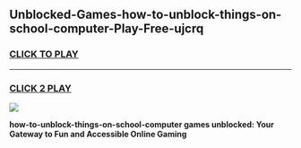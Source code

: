 
## Unblocked-Games-how-to-unblock-things-on-school-computer-Play-Free-ujcrq
<h3>
<a href="https://premium76.site?title=how-to-unblock-things-on-school-computer&ref=20M">CLICK TO PLAY</a></h3>
<hr>

<h3>
<a href="https://premium76.site?title=how-to-unblock-things-on-school-computer&ref=20M">CLICK 2 PLAY</a>
  
</h3>

<a href="https://premium76.site?title=how-to-unblock-things-on-school-computer&ref=19M"><img src="https://clearcache.store/games.png"></a>


**how-to-unblock-things-on-school-computer games unblocked: Your Gateway to Fun and Accessible Online Gaming**
